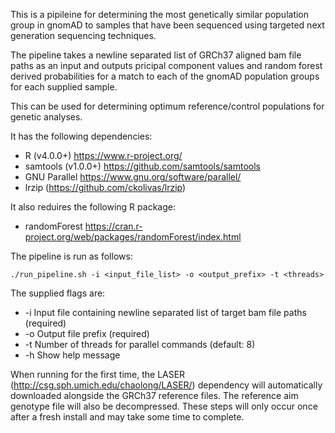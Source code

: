 This is a pipileine for determining the most genetically similar population group in gnomAD to samples that have been sequenced using targeted next generation sequencing techniques.

The pipeline takes a newline separated list of GRCh37 aligned bam file paths as an input and outputs pricipal component values and random forest derived probabilities for a match to each of the gnomAD population groups for each supplied sample.

This can be used for determining optimum reference/control populations for genetic analyses. 

It has the following dependencies:

- R (v4.0.0+) https://www.r-project.org/
- samtools (v1.0.0+) https://github.com/samtools/samtools
- GNU Parallel https://www.gnu.org/software/parallel/
- lrzip (https://github.com/ckolivas/lrzip)
  
It also reduires the following R package:
- randomForest https://cran.r-project.org/web/packages/randomForest/index.html

The pipeline is run as follows:
```
./run_pipeline.sh -i <input_file_list> -o <output_prefix> -t <threads>
```

The supplied flags are:
  -  -i  Input file containing newline separated list of target bam file paths (required)
  -  -o  Output file prefix (required)
  -  -t  Number of threads for parallel commands (default: 8)
  -  -h  Show help message

When running for the first time, the LASER (http://csg.sph.umich.edu/chaolong/LASER/) dependency will automatically downloaded alongside the GRCh37 reference files. The reference aim genotype file will also be decompressed.
These steps will only occur once after a fresh install and may take some time to complete.
